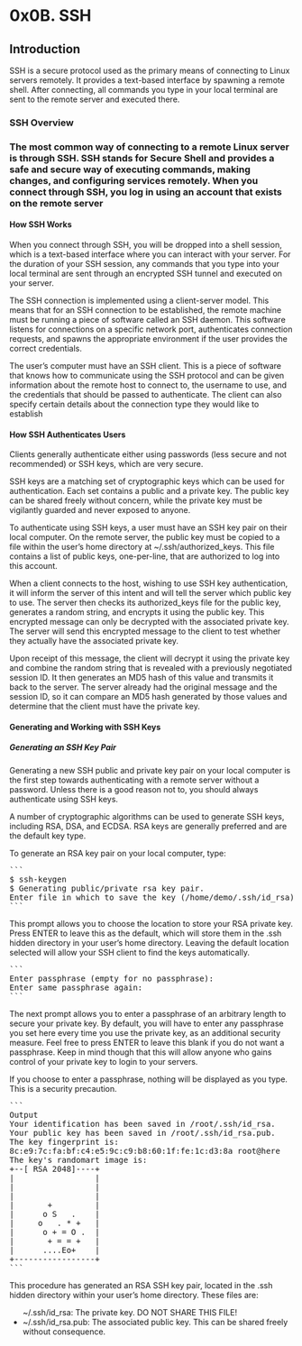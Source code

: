 <html>
<head>
<h1>0x0B. SSH</h1>
</head>
<h2>Introduction</h2>
<p>SSH is a secure protocol used as the primary means of connecting to Linux servers remotely. It provides a text-based interface by spawning a remote shell. After connecting, all commands you type in your local terminal are sent to the remote server and executed there.</o>
<h3>SSH Overview<h3>
<p>The most common way of connecting to a remote Linux server is through SSH. SSH stands for Secure Shell and provides a safe and secure way of executing commands, making changes, and configuring services remotely. When you connect through SSH, you log in using an account that exists on the remote server</p>
<h4>How SSH Works</h4>
<p>When you connect through SSH, you will be dropped into a shell session, which is a text-based interface where you can interact with your server. For the duration of your SSH session, any commands that you type into your local terminal are sent through an encrypted SSH tunnel and executed on your server.</p>
<p>The SSH connection is implemented using a client-server model. This means that for an SSH connection to be established, the remote machine must be running a piece of software called an SSH daemon. This software listens for connections on a specific network port, authenticates connection requests, and spawns the appropriate environment if the user provides the correct credentials.</p>
<p>The user’s computer must have an SSH client. This is a piece of software that knows how to communicate using the SSH protocol and can be given information about the remote host to connect to, the username to use, and the credentials that should be passed to authenticate. The client can also specify certain details about the connection type they would like to establish</p>
<h4>How SSH Authenticates Users</h4>
<p>Clients generally authenticate either using passwords (less secure and not recommended) or SSH keys, which are very secure.</p>
<p>SSH keys are a matching set of cryptographic keys which can be used for authentication. Each set contains a public and a private key. The public key can be shared freely without concern, while the private key must be vigilantly guarded and never exposed to anyone.</p>
<p>To authenticate using SSH keys, a user must have an SSH key pair on their local computer. On the remote server, the public key must be copied to a file within the user’s home directory at ~/.ssh/authorized_keys. This file contains a list of public keys, one-per-line, that are authorized to log into this account.</p>
<p>When a client connects to the host, wishing to use SSH key authentication, it will inform the server of this intent and will tell the server which public key to use. The server then checks its authorized_keys file for the public key, generates a random string, and encrypts it using the public key. This encrypted message can only be decrypted with the associated private key. The server will send this encrypted message to the client to test whether they actually have the associated private key.</p>
<p>Upon receipt of this message, the client will decrypt it using the private key and combine the random string that is revealed with a previously negotiated session ID. It then generates an MD5 hash of this value and transmits it back to the server. The server already had the original message and the session ID, so it can compare an MD5 hash generated by those values and determine that the client must have the private key.</p>
<h4>Generating and Working with SSH Keys</p>
<h5>Generating an SSH Key Pair</h5>
<p>Generating a new SSH public and private key pair on your local computer is the first step towards authenticating with a remote server without a password. Unless there is a good reason not to, you should always authenticate using SSH keys.</p>
<p>A number of cryptographic algorithms can be used to generate SSH keys, including RSA, DSA, and ECDSA. RSA keys are generally preferred and are the default key type.</p>
<p>To generate an RSA key pair on your local computer, type:</p>
<pre>
```
$ ssh-keygen
$ Generating public/private rsa key pair.
Enter file in which to save the key (/home/demo/.ssh/id_rsa):
```
</pre>
<p>This prompt allows you to choose the location to store your RSA private key. Press ENTER to leave this as the default, which will store them in the .ssh hidden directory in your user’s home directory. Leaving the default location selected will allow your SSH client to find the keys automatically.</p>
<pre>
```
Enter passphrase (empty for no passphrase):
Enter same passphrase again:
```
</pre>
<p>The next prompt allows you to enter a passphrase of an arbitrary length to secure your private key. By default, you will have to enter any passphrase you set here every time you use the private key, as an additional security measure. Feel free to press ENTER to leave this blank if you do not want a passphrase. Keep in mind though that this will allow anyone who gains control of your private key to login to your servers.</p>
<p>If you choose to enter a passphrase, nothing will be displayed as you type. This is a security precaution.</p>
<pre>
```
Output
Your identification has been saved in /root/.ssh/id_rsa.
Your public key has been saved in /root/.ssh/id_rsa.pub.
The key fingerprint is:
8c:e9:7c:fa:bf:c4:e5:9c:c9:b8:60:1f:fe:1c:d3:8a root@here
The key's randomart image is:
+--[ RSA 2048]----+
|                 |
|                 |
|                 |
|       +         |
|      o S   .    |
|     o   . * +   |
|      o + = O .  |
|       + = = +   |
|      ....Eo+    |
+-----------------+
```
</pre>
<p>This procedure has generated an RSA SSH key pair, located in the .ssh hidden directory within your user’s home directory. These files are:
<ul>
<l1>~/.ssh/id_rsa: The private key. DO NOT SHARE THIS FILE!</li>
<li>~/.ssh/id_rsa.pub: The associated public key. This can be shared freely without consequence.</li>
</ul>
</html>